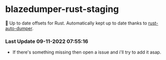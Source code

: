 # blazedumper-rust-staging

🚀 Up to date offsets for Rust. Automatically kept up to date thanks to [rust-auto-dumper](https://github.com/Akandesh/rust-auto-dumper).


### Last Update 09-11-2022 07:55:16
- If there's something missing then open a issue and i'll try to add it asap.